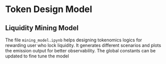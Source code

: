 # Token Design Model

## Liquidity Mining Model

The file `mining_model.ipynb` helps designing tokenomics logics for rewarding user who lock liquidity.
It generates different scenarios and plots the emission output for better observability.
The global constants can be updated to fine tune the model